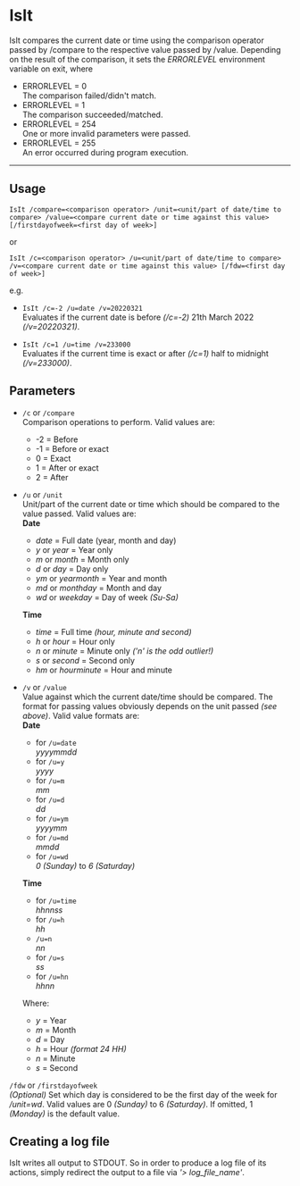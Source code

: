 # IsIt

IsIt compares the current date or time using the comparison operator passed by /compare to the respective value passed by /value. Depending on the result of the comparison, it sets the _ERRORLEVEL_ environment variable on exit, where

- ERRORLEVEL = 0  
The comparison failed/didn't match.
- ERRORLEVEL = 1  
The comparison succeeded/matched.
- ERRORLEVEL = 254  
One or more invalid parameters were passed.
- ERRORLEVEL = 255  
An error occurred during program execution.

---

## Usage

`IsIt /compare=<comparison operator> /unit=<unit/part of date/time to compare> /value=<compare current date or time against this value> [/firstdayofweek=<first day of week>]`

   or  

`IsIt /c=<comparison operator> /u=<unit/part of date/time to compare> /v=<compare current date or time against this value> [/fdw=<first day of week>]`

e.g.

- `IsIt /c=-2 /u=date /v=20220321`  
Evaluates if the current date is before _(/c=-2)_ 21th March 2022 _(/v=20220321)_.

- `IsIt /c=1 /u=time /v=233000`  
Evaluates if the current time is exact or after _(/c=1)_ half to midnight _(/v=233000)_.

## Parameters

- `/c` or `/compare`  
  Comparison operations to perform. Valid values are:  
  - -2 = Before  
  - -1 = Before or exact  
  - 0 = Exact  
  - 1 = After or exact  
  - 2 = After

- `/u` or `/unit`  
  Unit/part of the current date or time which should be compared to the value passed. Valid values are:  
  **Date**  
  - _date_ = Full date (year, month and day)  
  - _y_ or _year_ = Year only  
  - _m_ or _month_ = Month only  
  - _d_ or _day_ = Day only  
  - _ym_ or _yearmonth_ = Year and month  
  - _md_ or _monthday_ = Month and day  
  - _wd_ or _weekday_ = Day of week _(Su-Sa)_  

  **Time**  
  - _time_ = Full time _(hour, minute and second)_  
  - _h_ or _hour_ = Hour only  
  - _n_ or _minute_ = Minute only _('n' is the odd outlier!)_  
  - _s_ or _second_ = Second only  
  - _hm_ or _hourminute_ = Hour and minute

- `/v` or `/value`  
  Value against which the current date/time should be compared. The format for passing values obviously depends on the unit passed _(see above)_. Valid value formats are:  
  **Date**  
  - for `/u=date`  
  _yyyymmdd_  
  - for `/u=y`  
  _yyyy_  
  - for `/u=m`  
  _mm_  
  - for `/u=d`  
  _dd_  
  - for `/u=ym`  
  _yyyymm_  
  - for `/u=md`  
  _mmdd_  
  - for `/u=wd`  
  _0 (Sunday)_ to _6 (Saturday)_  

  **Time**  
  - for `/u=time`  
  _hhnnss_  
  - for `/u=h`  
  _hh_  
  - `/u=n`  
  _nn_  
  - for `/u=s`  
  _ss_  
  - for `/u=hn`  
  _hhnn_

  Where:  
  - _y_ = Year  
  - _m_ = Month  
  - _d_ = Day  
  - _h_ = Hour _(format 24 HH)_  
  - _n_ = Minute  
  - _s_ = Second

`/fdw` or `/firstdayofweek`  
 _(Optional)_ Set which day is considered to be the first day of the week for _/unit=wd_. Valid values are 0 _(Sunday)_ to 6 _(Saturday)_. If omitted, 1 _(Monday)_ is the default value.

## Creating a log file

IsIt writes all output to STDOUT. So in order to produce a log file of its actions, simply redirect the output to a file via _'> log\_file\_name'_.

